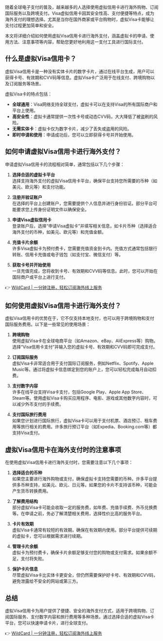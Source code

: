 随着全球电子支付的普及，越来越多的人选择使用虚拟信用卡进行海外购物、订阅国际服务以及跨境支付。Visa虚拟信用卡因其安全性高、支付便捷等特点，成为海外支付的理想选择。尤其是当你在国外商家或平台购物时，虚拟Visa卡能够让支付过程更加简单和安全。

本文将详细介绍如何使用虚拟Visa信用卡进行海外支付，涵盖虚拟卡的申请、使用方法、注意事项等内容，帮助您更好地利用这一支付工具进行国际支付。

## 什么是虚拟Visa信用卡？

虚拟Visa信用卡是一种没有实体卡片的数字卡片，通过在线平台生成，用户可以获得卡号、有效期和CVV码等信息。虚拟Visa卡广泛用于在线支付、跨境购物以及订阅服务等场景。

虚拟Visa卡的特点包括：

- **全球通用**：Visa网络支持全球支付，虚拟卡可以在支持Visa的所有国际商户和平台上使用。
- **高安全性**：虚拟卡通常提供一次性卡号或动态CVV码，大大降低了被盗刷的风险。
- **无需实体卡**：虚拟卡仅为数字卡片，减少了丢失或盗用的风险。
- **即时申请和使用**：申请成功后，您可以立即获得卡号并开始使用。

## 如何申请虚拟Visa信用卡进行海外支付？

申请虚拟Visa信用卡的流程相对简单，通常包括以下几个步骤：

1. **选择合适的虚拟卡平台**  
   选择支持海外支付的虚拟Visa信用卡平台，确保平台支持您所需要的币种（如美元、欧元等）和支付功能。

2. **注册并验证账户**  
   在选择的平台上创建账户，您需要提供个人信息并进行身份验证。部分平台可能要求您上传身份证明文件以确保安全。

3. **申请Visa虚拟信用卡**  
   登录账户后，选择“申请Visa虚拟卡”并填写相关信息，如卡片币种（选择适合海外支付的币种，如美元、欧元等）和充值金额。

4. **充值卡片余额**  
   许多Visa虚拟卡为预付费卡，您需要充值资金到卡内。充值方式通常包括银行转账、信用卡充值或电子钱包（如支付宝、微信支付）等。

5. **获取卡号并开始使用**  
   一旦充值完成，您将收到卡号、有效期和CVV码等信息。此时，您可以开始在国际商户或平台上进行支付。

👉 [WildCard | 一分钟注册，轻松订阅海外线上服务](https://bit.ly/bewildcard)

## 如何使用虚拟Visa信用卡进行海外支付？

虚拟Visa信用卡的优势在于，它不仅支持本地支付，也可以用于跨境购物和支付国际服务费用。以下是一些常见的使用场景：

1. **跨境购物**  
   使用虚拟Visa卡在全球电商平台（如Amazon、eBay、AliExpress等）购物。选择“Visa信用卡支付”并输入您的虚拟卡号、有效期和CVV码即可完成支付。

2. **订阅国际服务**  
   虚拟Visa卡非常适合用于支付国际订阅服务，例如Netflix、Spotify、Apple Music等。通过将虚拟卡信息绑定到您的账户上，您可以轻松完成每月自动扣费。

3. **支付数字内容**  
   许多在线平台支持Visa卡支付，包括Google Play、Apple App Store、Steam等。使用虚拟Visa卡购买应用程序、电影、游戏或其他数字内容时，可以减少外币支付的手续费。

4. **支付国际旅行费用**  
   如果您计划进行国际旅行，虚拟Visa卡可以用于支付机票、酒店预订、租车费用等旅行相关的费用。许多旅行预订平台（如Expedia、Booking.com等）都支持Visa支付。

## 虚拟Visa信用卡在海外支付时的注意事项

在使用虚拟Visa信用卡进行海外支付时，您需要注意以下几个事项：

1. **选择适合的币种**  
   如果您主要进行海外购物或支付，确保虚拟卡支持您需要的币种。许多平台提供多币种支持，如美元、欧元、日元等。如果您的卡片不支持该币种，可能会产生货币转换费用。

2. **了解费用结构**  
   部分虚拟Visa卡可能会收取一定的服务费，如年费、充值手续费、外币兑换费等。在申请之前，务必了解清楚相关费用，选择性价比高的服务平台。

3. **卡片有效期**  
   虚拟Visa卡通常有较短的有效期，确保在有效期内使用。部分平台提供可续期的虚拟卡，您可以根据需求进行续期。

4. **管理卡片余额**  
   虚拟卡为预付费卡，确保卡片余额足够支付您的购物或支付需求。如果余额不足，支付将失败。

5. **保护卡片信息**  
   尽管虚拟Visa卡比实体卡更安全，但仍然需要保护好卡号、有效期和CVV码，避免泄露给不安全的网站或第三方。

## 总结

虚拟Visa信用卡为用户提供了便捷、安全的海外支付方式，适用于跨境购物、订阅国际服务、支付数字内容和旅行费用等多种场景。通过选择合适的虚拟Visa卡平台，您可以快速申请卡片，进行全球支付。

👉 [WildCard | 一分钟注册，轻松订阅海外线上服务](https://bit.ly/bewildcard)